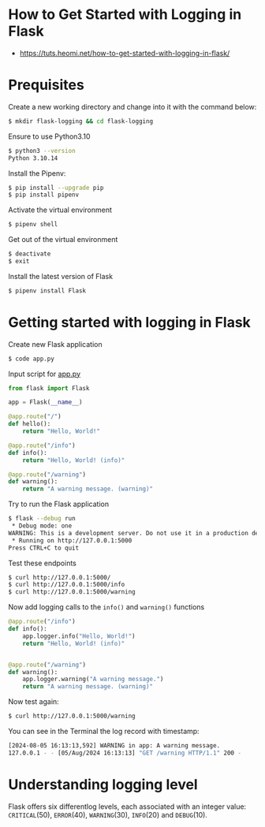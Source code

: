 # How to Get Started with Logging in Flask
* https://tuts.heomi.net/how-to-get-started-with-logging-in-flask/

# Prequisites

Create a new working directory and change into it with the command below:
```sh
$ mkdir flask-logging && cd flask-logging
```

Ensure to use Python3.10
```sh
$ python3 --version
Python 3.10.14
```

Install the Pipenv:
```sh
$ pip install --upgrade pip
$ pip install pipenv
```

Activate the virtual environment
```sh
$ pipenv shell
```

Get out of the virtual environment
```sh
$ deactivate
$ exit
```

Install the latest version of Flask
```sh
$ pipenv install Flask
```

# Getting started with logging in Flask

Create new Flask application
```sh
$ code app.py
```

Input script for [app.py](app.py)
```python
from flask import Flask

app = Flask(__name__)

@app.route("/")
def hello():
    return "Hello, World!"

@app.route("/info")
def info():
    return "Hello, World! (info)"

@app.route("/warning")
def warning():
    return "A warning message. (warning)"
```

Try to run the Flask application
```sh
$ flask --debug run
 * Debug mode: one
WARNING: This is a development server. Do not use it in a production deployment. Use a production WSGI server instead.
 * Running on http://127.0.0.1:5000
Press CTRL+C to quit
```

Test these endpoints
```sh
$ curl http://127.0.0.1:5000/
$ curl http://127.0.0.1:5000/info
$ curl http://127.0.0.1:5000/warning
```


Now add logging calls to the `info()` and `warning()` functions
```python
@app.route("/info")
def info():
    app.logger.info("Hello, World!")
    return "Hello, World! (info)"


@app.route("/warning")
def warning():
    app.logger.warning("A warning message.")
    return "A warning message. (warning)"
```

Now test again:
```sh
$ curl http://127.0.0.1:5000/warning
```

You can see in the Terminal the log record with timestamp:
```sh
[2024-08-05 16:13:13,592] WARNING in app: A warning message.
127.0.0.1 - - [05/Aug/2024 16:13:13] "GET /warning HTTP/1.1" 200 -
```


# Understanding logging level

Flask offers six differentlog levels, each associated with an integer value: `CRITICAL`(50), `ERROR`(40), `WARNING`(30), `INFO`(20) and `DEBUG`(10).

